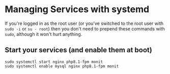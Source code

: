 # Managing Services with systemd

If you're logged in as the root user (or you've switched to the root user with `sudo -i` or `su - root`) then you don't need to prepend these commands with `sudo`, although it won't hurt anything.

## Start your services (and enable them at boot)

```
sudo systemctl start nginx php8.1-fpm monit
sudo systemctl enable mysql nginx php8.1-fpm monit
```
